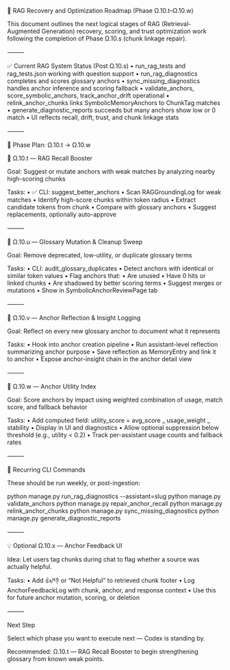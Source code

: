 📘 RAG Recovery and Optimization Roadmap (Phase Ω.10.t–Ω.10.w)

This document outlines the next logical stages of RAG (Retrieval-Augmented Generation) recovery, scoring, and trust optimization work following the completion of Phase Ω.10.s (chunk linkage repair).

⸻

✅ Current RAG System Status (Post Ω.10.s)
• run_rag_tests and rag_tests.json working with question support
• run_rag_diagnostics completes and scores glossary anchors
• sync_missing_diagnostics handles anchor inference and scoring fallback
• validate_anchors, score_symbolic_anchors, track_anchor_drift operational
• relink_anchor_chunks links SymbolicMemoryAnchors to ChunkTag matches
• generate_diagnostic_reports succeeds but many anchors show low or 0 match
• UI reflects recall, drift, trust, and chunk linkage stats

⸻

🧠 Phase Plan: Ω.10.t → Ω.10.w

🔸 Ω.10.t — RAG Recall Booster

Goal: Suggest or mutate anchors with weak matches by analyzing nearby high-scoring chunks

Tasks:
• ✅ CLI: suggest_better_anchors
• Scan RAGGroundingLog for weak matches
• Identify high-score chunks within token radius
• Extract candidate tokens from chunk
• Compare with glossary anchors
• Suggest replacements, optionally auto-approve

⸻

🔸 Ω.10.u — Glossary Mutation & Cleanup Sweep

Goal: Remove deprecated, low-utility, or duplicate glossary terms

Tasks:
• CLI: audit_glossary_duplicates
• Detect anchors with identical or similar token values
• Flag anchors that:
• Are unused
• Have 0 hits or linked chunks
• Are shadowed by better scoring terms
• Suggest merges or mutations
• Show in SymbolicAnchorReviewPage tab

⸻

🔸 Ω.10.v — Anchor Reflection & Insight Logging

Goal: Reflect on every new glossary anchor to document what it represents

Tasks:
• Hook into anchor creation pipeline
• Run assistant-level reflection summarizing anchor purpose
• Save reflection as MemoryEntry and link it to anchor
• Expose anchor-insight chain in the anchor detail view

⸻

🔸 Ω.10.w — Anchor Utility Index

Goal: Score anchors by impact using weighted combination of usage, match score, and fallback behavior

Tasks:
• Add computed field: utility_score = avg_score _ usage_weight _ stability
• Display in UI and diagnostics
• Allow optional suppression below threshold (e.g., utility < 0.2)
• Track per-assistant usage counts and fallback rates

⸻

🔁 Recurring CLI Commands

These should be run weekly, or post-ingestion:

python manage.py run_rag_diagnostics --assistant=slug
python manage.py validate_anchors
python manage.py repair_anchor_recall
python manage.py relink_anchor_chunks
python manage.py sync_missing_diagnostics
python manage.py generate_diagnostic_reports

⸻

💡 Optional Ω.10.x — Anchor Feedback UI

Idea: Let users tag chunks during chat to flag whether a source was actually helpful.

Tasks:
• Add 👍/👎 or “Not Helpful” to retrieved chunk footer
• Log AnchorFeedbackLog with chunk, anchor, and response context
• Use this for future anchor mutation, scoring, or deletion

⸻

Next Step

Select which phase you want to execute next — Codex is standing by.

Recommended: Ω.10.t — RAG Recall Booster to begin strengthening glossary from known weak points.
